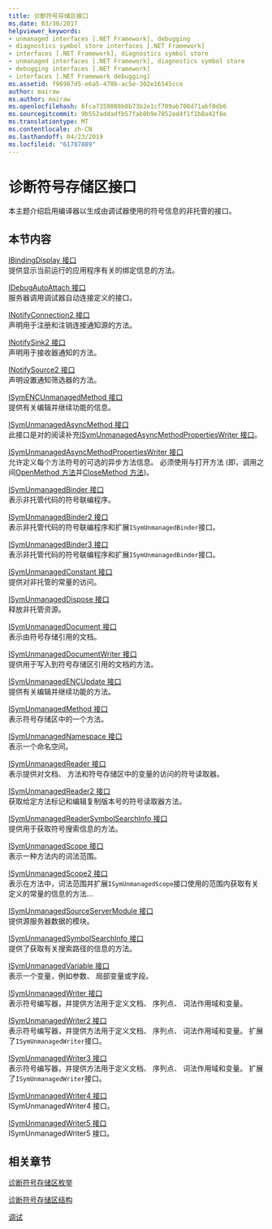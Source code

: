 ```yaml
---
title: 诊断符号存储区接口
ms.date: 03/30/2017
helpviewer_keywords:
- unmanaged interfaces [.NET Framework], debugging
- diagnostics symbol store interfaces [.NET Framework]
- interfaces [.NET Framework], diagnostics symbol store
- unmanaged interfaces [.NET Framework], diagnostics symbol store
- debugging interfaces [.NET Framework]
- interfaces [.NET Framework debugging]
ms.assetid: f96987d5-e6a5-478b-ac5e-302e16545cce
author: mairaw
ms.author: mairaw
ms.openlocfilehash: 6fca7359888b8b73b2e1cf709ab708d71abf0db6
ms.sourcegitcommit: 9b552addadfb57fab0b9e7852ed4f1f1b8a42f8e
ms.translationtype: MT
ms.contentlocale: zh-CN
ms.lasthandoff: 04/23/2019
ms.locfileid: "61787889"
---
```

# <a name="diagnostics-symbol-store-interfaces"></a>诊断符号存储区接口
本主题介绍启用编译器以生成由调试器使用的符号信息的非托管的接口。  
  
## <a name="in-this-section"></a>本节内容  
 [IBindingDisplay 接口](../../../../docs/framework/unmanaged-api/diagnostics/ibindingdisplay-interface.md)  
 提供显示当前运行的应用程序有关的绑定信息的方法。  
  
 [IDebugAutoAttach 接口](../../../../docs/framework/unmanaged-api/diagnostics/idebugautoattach-interface.md)  
 服务器调用调试器自动连接定义的接口。  
  
 [INotifyConnection2 接口](../../../../docs/framework/unmanaged-api/diagnostics/inotifyconnection2-interface.md)  
 声明用于注册和注销连接通知源的方法。  
  
 [INotifySink2 接口](../../../../docs/framework/unmanaged-api/diagnostics/inotifysink2-interface.md)  
 声明用于接收器通知的方法。  
  
 [INotifySource2 接口](../../../../docs/framework/unmanaged-api/diagnostics/inotifysource2-interface.md)  
 声明设置通知筛选器的方法。  
  
 [ISymENCUnmanagedMethod 接口](../../../../docs/framework/unmanaged-api/diagnostics/isymencunmanagedmethod-interface.md)  
 提供有关编辑并继续功能的信息。  
  
 [ISymUnmanagedAsyncMethod 接口](../../../../docs/framework/unmanaged-api/diagnostics/isymunmanagedasyncmethod-interface.md)  
 此接口是对的阅读补充[ISymUnmanagedAsyncMethodPropertiesWriter 接口](../../../../docs/framework/unmanaged-api/diagnostics/isymunmanagedasyncmethodpropertieswriter-interface.md)。  
  
 [ISymUnmanagedAsyncMethodPropertiesWriter 接口](../../../../docs/framework/unmanaged-api/diagnostics/isymunmanagedasyncmethodpropertieswriter-interface.md)  
 允许定义每个方法符号的可选的异步方法信息。 必须使用与打开方法 (即，调用之间[OpenMethod 方法](../../../../docs/framework/unmanaged-api/diagnostics/isymunmanagedwriter-openmethod-method.md)并[CloseMethod 方法](../../../../docs/framework/unmanaged-api/diagnostics/isymunmanagedwriter-closemethod-method.md))。  
  
 [ISymUnmanagedBinder 接口](../../../../docs/framework/unmanaged-api/diagnostics/isymunmanagedbinder-interface.md)  
 表示非托管代码的符号联编程序。  
  
 [ISymUnmanagedBinder2 接口](../../../../docs/framework/unmanaged-api/diagnostics/isymunmanagedbinder2-interface.md)  
 表示非托管代码的符号联编程序和扩展`ISymUnmanagedBinder`接口。  
  
 [ISymUnmanagedBinder3 接口](../../../../docs/framework/unmanaged-api/diagnostics/isymunmanagedbinder3-interface.md)  
 表示非托管代码的符号联编程序和扩展`ISymUnmanagedBinder`接口。  
  
 [ISymUnmanagedConstant 接口](../../../../docs/framework/unmanaged-api/diagnostics/isymunmanagedconstant-interface.md)  
 提供对非托管的常量的访问。  
  
 [ISymUnmanagedDispose 接口](../../../../docs/framework/unmanaged-api/diagnostics/isymunmanageddispose-interface.md)  
 释放非托管资源。  
  
 [ISymUnmanagedDocument 接口](../../../../docs/framework/unmanaged-api/diagnostics/isymunmanageddocument-interface.md)  
 表示由符号存储引用的文档。  
  
 [ISymUnmanagedDocumentWriter 接口](../../../../docs/framework/unmanaged-api/diagnostics/isymunmanageddocumentwriter-interface.md)  
 提供用于写入到符号存储区引用的文档的方法。  
  
 [ISymUnmanagedENCUpdate 接口](../../../../docs/framework/unmanaged-api/diagnostics/isymunmanagedencupdate-interface.md)  
 提供有关编辑并继续功能的方法。  
  
 [ISymUnmanagedMethod 接口](../../../../docs/framework/unmanaged-api/diagnostics/isymunmanagedmethod-interface.md)  
 表示符号存储区中的一个方法。  
  
 [ISymUnmanagedNamespace 接口](../../../../docs/framework/unmanaged-api/diagnostics/isymunmanagednamespace-interface.md)  
 表示一个命名空间。  
  
 [ISymUnmanagedReader 接口](../../../../docs/framework/unmanaged-api/diagnostics/isymunmanagedreader-interface.md)  
 表示提供对文档、 方法和符号存储区中的变量的访问的符号读取器。  
  
 [ISymUnmanagedReader2 接口](../../../../docs/framework/unmanaged-api/diagnostics/isymunmanagedreader2-interface.md)  
 获取给定方法标记和编辑复制版本号的符号读取器方法。  
  
 [ISymUnmanagedReaderSymbolSearchInfo 接口](../../../../docs/framework/unmanaged-api/diagnostics/isymunmanagedreadersymbolsearchinfo-interface.md)  
 提供用于获取符号搜索信息的方法。  
  
 [ISymUnmanagedScope 接口](../../../../docs/framework/unmanaged-api/diagnostics/isymunmanagedscope-interface.md)  
 表示一种方法内的词法范围。  
  
 [ISymUnmanagedScope2 接口](../../../../docs/framework/unmanaged-api/diagnostics/isymunmanagedscope2-interface.md)  
 表示在方法中，词法范围并扩展`ISymUnmanagedScope`接口使用的范围内获取有关定义的常量的信息的方法...  
  
 [ISymUnmanagedSourceServerModule 接口](../../../../docs/framework/unmanaged-api/diagnostics/isymunmanagedsourceservermodule-interface.md)  
 提供源服务器数据的模块。  
  
 [ISymUnmanagedSymbolSearchInfo 接口](../../../../docs/framework/unmanaged-api/diagnostics/isymunmanagedsymbolsearchinfo-interface.md)  
 提供了获取有关搜索路径的信息的方法。  
  
 [ISymUnmanagedVariable 接口](../../../../docs/framework/unmanaged-api/diagnostics/isymunmanagedvariable-interface.md)  
 表示一个变量，例如参数、 局部变量或字段。  
  
 [ISymUnmanagedWriter 接口](../../../../docs/framework/unmanaged-api/diagnostics/isymunmanagedwriter-interface.md)  
 表示符号编写器，并提供方法用于定义文档、 序列点、 词法作用域和变量。  
  
 [ISymUnmanagedWriter2 接口](../../../../docs/framework/unmanaged-api/diagnostics/isymunmanagedwriter2-interface.md)  
 表示符号编写器，并提供方法用于定义文档、 序列点、 词法作用域和变量。 扩展了`ISymUnmanagedWriter`接口。  
  
 [ISymUnmanagedWriter3 接口](../../../../docs/framework/unmanaged-api/diagnostics/isymunmanagedwriter3-interface.md)  
 表示符号编写器，并提供方法用于定义文档、 序列点、 词法作用域和变量。 扩展了`ISymUnmanagedWriter`接口。  
  
 [ISymUnmanagedWriter4 接口](../../../../docs/framework/unmanaged-api/diagnostics/isymunmanagedwriter4-interface.md)  
 ISymUnmanagedWriter4 接口。  
  
 [ISymUnmanagedWriter5 接口](../../../../docs/framework/unmanaged-api/diagnostics/isymunmanagedwriter5-interface.md)  
 ISymUnmanagedWriter5 接口。  
  
## <a name="related-sections"></a>相关章节  
 [诊断符号存储区枚举](../../../../docs/framework/unmanaged-api/diagnostics/diagnostics-symbol-store-enumerations.md)  
  
 [诊断符号存储区结构](../../../../docs/framework/unmanaged-api/diagnostics/diagnostics-symbol-store-structures.md)  
  
 [调试](../../../../docs/framework/unmanaged-api/debugging/index.md)
